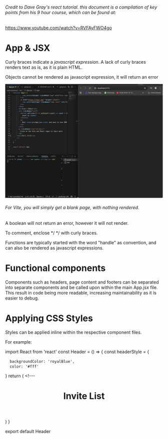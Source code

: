 ###### Credit to Dave Gray's react tutorial. this document is a compilation of key points from his 9 hour course, which can be found at:
https://www.youtube.com/watch?v=RVFAyFWO4go

# App & JSX
Curly braces indicate a *javascript expression*. A lack of curly braces renders text as is, as it is plain HTML.

Objects cannot be rendered as javascript expression, it will return an error

![title](Images/Error-page.png)
###### For Vite, you will simply get a blank page, with nothing rendered.

A boolean will not return an error, however it will not render.

To comment, enclose */ */ with curly braces.

Functions are typically started with the word "handle" as convention, and can also be rendered as javascript expressions.

# Functional components

Components such as headers, page content and footers can be separated into separate components and be called upon within the main App.jsx file. This result in code being more readable, increasing maintainability as it is easier to debug.

# Applying CSS Styles

Styles can be applied inline within the respective component files.

For example:

import React from 'react'
const Header = () => {
  const headerStyle = {

      backgroundColor: 'royalBlue',
      color: '#fff'
  }
  return (
    <!--- <header style={headerStyle}>
      <h1>Invite List</h1>
      </header>
  )
}

export default Header
